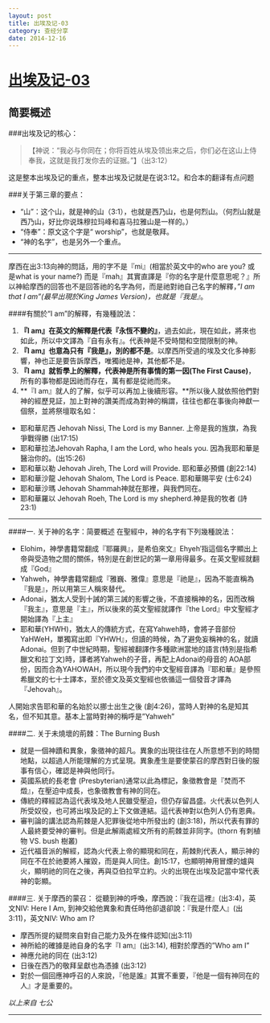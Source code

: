```yaml
---
layout: post
title: 出埃及记-03
category: 查经分享 
date: 2014-12-16
---
```


[出埃及记-03](http://www.chinesebibleonline.com/bible.php?book=%B3%F6%B0%A3%BC%B0%BC%C7&sec=3)
=============================================

简要概述
----------------------------

###出埃及记的核心：
> 【神说：“我必与你同在；你将百姓从埃及领出来之后，你们必在这山上侍奉我，这就是我打发你去的证据。”】（出3:12）

这是整本出埃及记的重点，整本出埃及记就是在说3:12。和合本的翻译有点问题

###关于第三章的要点：
* “山”：这个山，就是神的山（3:1），也就是西乃山，也是何烈山。（何烈山就是西乃山，好比你说珠穆拉玛峰和喜马拉雅山是一样的。）
* “侍奉”：原文这个字是“ worship”，也就是敬拜。
* “神的名字”，也是另外一个重点。


----------


摩西在出3:13向神的問話，用的字不是『mi』(相當於英文中的who are you? 或是what is your name?) 而是『mah』其實直譯是『你的名字是什麼意思呢？』所以神給摩西的回答也不是回答祂的名字為何，而是祂對祂自己名字的解釋，_”I am that I am”(最早出現於King James Version)，也就是『我是』_。                              

####有關於“I am”的解釋，有幾種說法：

1. **『I am』在英文的解釋是代表『永恆不變的』**，過去如此，現在如此，將來也如此，所以中文譯為『自有永有』。代表神是不受時間和空間限制的神。
2. **『I am』也意為只有『我是』，別的都不是**。以摩西所受過的埃及文化多神影響，神也正是要告訴摩西，唯獨祂是神，其他都不是。
3. **『I am』就哲學上的解釋，代表神是所有事情的第一因(The First Cause)**，所有的事物都是因祂而存在，萬有都是從祂而來。
4. **『I am』就人的了解，似乎可以再加上後續形容。**所以後人就依照他們對神的經歷見証，加上對神的讚美而成為對神的稱謂，往往也都在事後向神獻一個祭，並將祭壇取名如：
* 耶和華尼西 Jehovah Nissi, The Lord is my Banner. 上帝是我的旌旗，為我爭戰得勝 (出17:15)
* 耶和華拉法Jehovah Rapha, I am the Lord, who heals you. 因為我耶和華是醫治你的。(出15:26)
* 耶和華以勒 Jehovah Jireh, The Lord will Provide. 耶和華必預備 (創22:14)
* 耶和華沙龍 Jehovah Shalom, The Lord is Peace. 耶和華賜平安 (士6:24)
* 耶和華沙瑪 Jehovah Shammah神就在那裡，與我們同在。
* 耶和華羅以 Jehovah Roeh, The Lord is my shepherd.神是我的牧者 (詩23:1)


----------


####一. 关于神的名字：简要概述
在聖經中，神的名字有下列幾種說法：
+ Elohim，神學書籍常翻成『耶羅興』，是希伯來文』Ehyeh′指這個名字顯出上帝與受造物之間的關係，特別是在創世記的第一章用得最多。在英文聖經就翻成『God』
+ Yahweh，神學書籍常翻成『雅巍、雅偉』意思是『祂是』，因為不能直稱為『我是』，所以用第三人稱來替代。 
+ Adonai，猶太人受到十誡的第三誡的影響之後，不直接稱神的名，因而改稱『我主』，意思是『主』，所以後來的英文聖經就譯作『the Lord』中文聖經才開始譯為『上主』
+ 耶和華(YHWH)，猶太人的傳統方式，在寫Yahweh時，會將子音部份YaHWeH，單獨寫出即『YHWH』，但讀的時候，為了避免妄稱神的名，就讀Adonai。但到了中世紀時期，聖經被翻譯作多種歐洲當地的語言(特別是指希臘文和拉丁文)時，譯者將Yahweh的子音，再配上Adonai的母音的 AOA部份，因而合為YAHOWAH，所以現今我們的中文聖經音譯為『耶和華』是參照希臘文的七十士譯本，至於德文及英文聖經也依循這一個發音才譯為『Jehovah』。

人開始求告耶和華的名始於以挪士出生之後 (創4:26)，當時人對神的名是知其名，但不知其意。基本上當時對神的稱呼是”Yahweh”

####二. 关于未燒壞的荊棘：The Burning Bush
+ 就是一個神蹟和異象，象徵神的超凡。異象的出現往往在人所意想不到的時間地點，以超過人所能理解的方式呈現。異象產生是要使蒙召的摩西對日後的服事有信心，確認是神與他同行。
+ 英國系統的長老會 (Presbyterian)通常以此為標記，象徵教會是『焚而不燬』，在壓迫中成長，也象徵教會有神的同在。
+ 傳統的釋經認為這代表埃及地人民雖受壓迫，但仍存留昌盛。火代表以色列人所受奴役，也可將出埃及記的上下文做連結。這代表神對以色列人仍有恩典。
+ 審判論的講法認為荊棘是人犯罪後從地中所發出的 (創3:18)，所以代表有罪的人最終要受神的審判。但是此解兩處經文所有的荊棘並非同字。(thorn 有刺植物 VS. bush 樹叢)
+ 近代福音派的解經，認為火代表上帝的顯現和同在，荊棘則代表人，顯示神的同在不在於祂要將人摧毀，而是與人同住。創15:17，也顯明神用冒煙的爐與火，顯明祂的同在之後，再與亞伯拉罕立約。火的出現在出埃及記當中常代表神的彰顯。

####三. 关于摩西的蒙召：
從聽到神的呼喚，摩西說：『我在這裡』(出3:4)，英文NIV: Here I Am, 到神交給他異象和責任時他卻退卻說：『我是什麼人』(出3:11)，英文NIV: Who am I?                               

+ 摩西所提的疑問來自對自己能力及外在條件認知(出3:11)
+ 神所給的確據是祂自身的名字『I am』(出3:14), 相對於摩西的”Who am I”
+ 神應允祂的同在 (出3:12)
+ 日後在西乃的敬拜呈獻也為憑據 (出3:12)
+ 對於一個回應神呼召的人來說，『他是誰』其實不重要，『他是一個有神同在的人』才是重要的。

_以上来自 七公_

---------------------------------------------------------------

